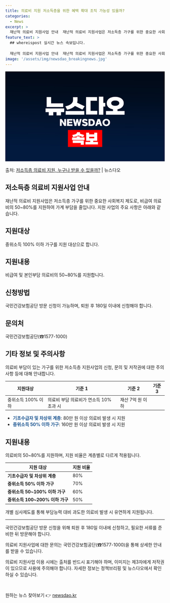 ```yaml
---
title: 의료비 지원 저소득층을 위한 혜택 확대 조직 가능성 있을까?
categories:
  - News
excerpt: >
  재난적 의료비 지원사업 안내  재난적 의료비 지원사업은 저소득층 가구를 위한 중요한 사회복지 제도로, 비급여…
feature_text: >
  ## whereispost 실시간 뉴스 속보입니다.

  재난적 의료비 지원사업 안내  재난적 의료비 지원사업은 저소득층 가구를 위한 중요한 사회복지 제도로, 비급여…
image: '/assets/img/newsdao_breakingnews.jpg'
---
```


![뉴스다오 속보](/assets/img/newsdao_breakingnews.jpg)

<p>출처: <a href="https://newsdao.kr/4486" rel="dofollow">저소득층 의료비 지원, 누구나 받을 수 있을까?</a> | 뉴스다오</p>

<h2 data-ke-size="size26">저소득층 의료비 지원사업 안내</h2>
<p data-ke-size="size16">재난적 의료비 지원사업은 저소득층 가구를 위한 중요한 사회복지 제도로, 비급여 의료비의 50~80%를 지원하여 가계 부담을 줄입니다. 지원 사업의 주요 사항은 아래와 같습니다.</p>

<h2 data-ke-size="size26">지원대상</h2>
<p data-ke-size="size16">중위소득 100% 이하 가구를 지원 대상으로 합니다.</p>

<h2 data-ke-size="size26">지원내용</h2>
<p data-ke-size="size16">비급여 및 본인부담 의료비의 50~80%를 지원합니다.</p>

<h2 data-ke-size="size26">신청방법</h2>
<p data-ke-size="size16">국민건강보험공단 방문 신청이 가능하며, 퇴원 후 180일 이내에 신청해야 합니다.</p>

<h2 data-ke-size="size26">문의처</h2>
<p data-ke-size="size16">국민건강보험공단(☎1577-1000)</p>

<h2 data-ke-size="size26">기타 정보 및 주의사항</h2>
<p data-ke-size="size16">의료비 부담이 있는 가구를 위한 저소득층 지원사업의 신청, 문의 및 저작권에 대한 주의사항 등에 대해 안내합니다.</p>

<table>
    <thead>
        <tr>
            <th>지원대상</th>
            <th>기준 1</th>
            <th>기준 2</th>
            <th>기준 3</th>
        </tr>
    </thead>
    <tbody>
        <tr>
            <td>중위소득 100% 이하</td>
            <td>의료비 부담 의료비가 연소득 10% 초과 시</td>
            <td>재산 7억 원 이하</td>
        </tr>
    </tbody>
</table>

<ul>
    <li><b><span style="color: #1a5490;">기초수급자 및 차상위 계층</span></b>: 80만 원 이상 의료비 발생 시 지원</li>
    <li><b><span style="color: #1a5490;">중위소득 50% 이하 가구</span></b>: 160만 원 이상 의료비 발생 시 지원</li>
</ul>

<h2 data-ke-size="size26">지원내용</h2>
<p data-ke-size="size16">의료비의 50~80%를 지원하며, 지원 비율은 계층별로 다르게 적용됩니다.</p>

<table>
    <thead>
        <tr>
            <th>지원 대상</th>
            <th>지원 비율</th>
        </tr>
    </thead>
    <tbody>
        <tr>
            <td><b>기초수급자 및 차상위 계층</b></td>
            <td>80%</td>
        </tr>
        <tr>
            <td><b>중위소득 50% 이하 가구</b></td>
            <td>70%</td>
        </tr>
        <tr>
            <td><b>중위소득 50~100% 이하 가구</b></td>
            <td>60%</td>
        </tr>
        <tr>
            <td><b>중위소득 100~200% 이하 가구</b></td>
            <td>50%</td>
        </tr>
    </tbody>
</table>

<p data-ke-size="size16">개별 심사제도를 통해 부담능력 대비 과도한 의료비 발생 시 유연하게 지원됩니다.</p>

<hr>

<p data-ke-size="size16">국민건강보험공단 방문 신청을 위해 퇴원 후 180일 이내에 신청하고, 필요한 서류를 준비한 뒤 방문해야 합니다.</p>

<p data-ke-size="size16">의료비 지원사업에 대한 문의는 국민건강보험공단(☎1577-1000)을 통해 상세한 안내를 받을 수 있습니다.</p>

<p data-ke-size="size16">의료비 지원사업 이용 시에는 출처를 반드시 표기해야 하며, 이미지는 제3자에게 저작권이 있으므로 사용에 주의해야 합니다. 자세한 정보는 정책브리핑 및 뉴스다오에서 확인하실 수 있습니다.</p>

<p data-ke-size="size16">&nbsp;</p> 

원하는 뉴스 찾아보기 👉 <a href="https://newsdao.kr" rel="dofollow">newsdao.kr</a>


